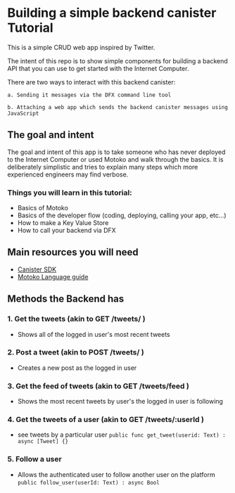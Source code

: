 # Building a simple backend canister Tutorial

This is a simple CRUD web app inspired by Twitter.

The intent of this repo is to show simple components for building a backend API that you can use to get started with the Internet Computer.

There are two ways to interact with this backend canister:

    a. Sending it messages via the DFX command line tool

    b. Attaching a web app which sends the backend canister messages using JavaScript

## The goal and intent

The goal and intent of this app is to take someone who has never deployed to the Internet Computer or used Motoko and walk through the basics. It is deliberately simplistic and tries to explain many steps which more experienced engineers may find verbose.

### Things you will learn in this tutorial:
- Basics of Motoko
- Basics of the developer flow (coding, deploying, calling your app, etc...)
- How to make a Key Value Store
- How to call your backend via DFX

## Main resources you will need

- [Canister SDK](https://sdk.dfinity.org/docs/quickstart/quickstart-intro.html)
- [Motoko Language guide](https://sdk.dfinity.org/docs/language-guide/)

## Methods the Backend has

### 1. Get the tweets (akin to GET /tweets/ )
- Shows all of the logged in user's most recent tweets

### 2. Post a tweet (akin to POST /tweets/ )
- Creates a new post as the logged in user

### 3. Get the feed of tweets (akin to GET /tweets/feed )
- Shows the most recent tweets by user's the logged in user is following

### 4. Get the tweets of a user (akin to GET /tweets/:userId )
- see tweets by a particular user
`public func get_tweet(userid: Text) : async [Tweet] {}`

### 5. Follow a user
- Allows the authenticated user to follow another user on the platform
`public follow_user(userId: Text) : async Bool`

